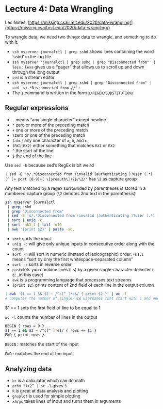 # Lecture 4: Data Wrangling

Lec Notes: [https://missing.csail.mit.edu/2020/data-wrangling/](https://missing.csail.mit.edu/2020/data-wrangling/)

To wrangle data, we need two things: data to wrangle, and something to do with it.

- `ssh myserver journalctl | grep sshd` shows lines containing the word ‘sshd’ in the log  file
- `ssh myserver 'journalctl | grep sshd | grep "Disconnected from"' | less` : `less` gives us a “pager” that allows us to scroll up and down through the long output
- `sed` is a stream editor
- `ssh myserver journalctl | grep sshd | grep "Disconnected from" | sed 's/.*Disconnected from //'` :
- The `s` command is written in the form `s/REGEX/SUBSTITUTION/`

## **Regular expressions**

- `.` means “any single character” except newline
- `*` zero or more of the preceding match
- `+` one or more of the preceding match
- `?`zero or one of the preceding match
- `[abc]` any one character of `a`, `b`, and `c`
- `(RX1|RX2)` either something that matches `RX1` or `RX2`
- `^` the start of the line
- `$` the end of the line

Use `sed -E` because sed’s RegEx is bit weird

`| sed -E 's/.*Disconnected from (invalid |authenticating )?user (.*) [^ ]+ port [0-9]+( \[preauth\])?$/\2/'` has `\2` as capture group

Any text matched by a regex surrounded by parentheses is stored in a numbered capture group (`\2` denotes 2nd text in the parenthesis)

```bash
ssh myserver journalctl
 | grep sshd
 | grep "Disconnected from"
 | sed -E 's/.*Disconnected from (invalid |authenticating )?user (.*) [^ ]+ port [0-9]+( \[preauth\])?$/\2/'
 | sort | uniq -c
 | sort -nk1,1 | tail -n10
 | awk '{print $2}' | paste -sd,
```

- `sort` sorts the input
- `uniq -c` will give only unique inputs in consecutive order along with the count
- `sort -n` will sort in numeric (instead of lexicographic) order. `-k1,1` means “sort by only the first whitespace-separated column”
- `sort -r` sorts in reverse order
- `paste`lets you combine lines (`-s`) by a given single-character delimiter (`-d`; `,`in this case)
- `awk` is a programming language that processes text streams
- `{print $2}` prints content of 2nd field of each line in the output column

```bash
| awk '$1 == 1 && $2 ~ /^c[^ ]*e$/ { print $2 }' | wc -l
# computes the number of single-use usernames that start with c and end with e 
```

$1 == 1 sets the first field of line to be equal to 1

`wc -l` counts the number of lines in the output

```bash
BEGIN { rows = 0 }
$1 == 1 && $2 ~ /^c[^ ]*e$/ { rows += $1 }
END { print rows }
```

`BEGIN` : matches the start of the input

`END` : matches the end of the input

## **Analyzing data**

- `bc` is a calculator which can do math
- `echo “1+2” | bc -l` gives `3`
- `R` is great at data analysis and plotting
- `gnuplot` is used for simple plotting
- `xargs` takes lines of input and turns them in arguments
